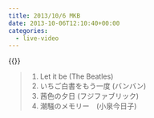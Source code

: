 ```yaml
---
title: 2013/10/6 MKB
date: 2013-10-06T12:10:40+00:00
categories:
  - live-video
---
```


{{<youtube QHtdnxlVz4o>}}

> 1. Let it be (The Beatles)  
> 2. いちご白書をもう一度 (バンバン)
> 3. 茜色の夕日 (フジファブリック)  
> 4. 潮騒のメモリー　(小泉今日子)

